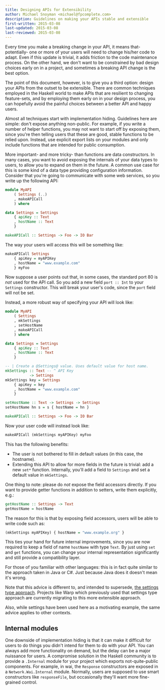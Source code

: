 ```yaml
---
title: Designing APIs for Extensibility
author: Michael Snoyman <michael@fpcomplete.com>
description: Guidelines on making your APIs stable and extensible
first-written: 2015-03-08
last-updated: 2015-03-08
last-reviewed: 2015-03-08
---
```


Every time you make a breaking change in your API, it means that- potentially-
one or more of your users will need to change his/her code to adapt. Even if
this update is trivial, it adds friction to the code maintenance process. On
the other hand, we don't want to be constrained by bad design choices early on
in a project, and sometimes a breaking API change is the best option.

The point of this document, however, is to give you a third option: design your
APIs from the outset to be extensible. There are common techniques employed in
the Haskell world to make APIs that are resilient to changing feature-sets, and
by employing them early on in your design process, you can hopefully avoid the
painful choices between a better API and happy users.

Almost all techniques start with implementation hiding. Guidelines here are
simple: don't expose anything non-public. For example, if you write a number of
helper functions, you may not want to start off by exposing them, since you're
then telling users that these are good, stable functions to be relied upon.
Instead, use explicit export lists on your modules and only include functions
that are intended for public consumption.

More important- and more tricky- than functions are data constructors. In many
cases, you want to avoid exposing the internals of your data types to users, to
allow you to expand on them in the future. A common use case for this is some
kind of a data type providing configuration information. Consider that you're
going to communicate with some web services, so you write up the following API:

```haskell
module MyAPI
    ( Settings (..)
    , makeAPICall
    ) where

data Settings = Settings
    { apiKey :: Text
    , hostName :: Text
    }

makeAPICall :: Settings -> Foo -> IO Bar
```

The way your users will access this will be something like:

```haskell
makeAPICall Settings
    { apiKey = myAPIKey
    , hostName = "www.example.com"
    } myFoo
```

Now suppose a user points out that, in some cases, the standard port 80 is
*not* used for the API call. So you add a new field `port :: Int` to your
`Settings` constructor. This will break your user's code, since the `port`
field will not be set.

Instead, a more robust way of specifying your API will look like:

```haskell
module MyAPI
    ( Settings
    , mkSettings
    , setHostName
    , makeAPICall
    ) where

data Settings = Settings
    { apiKey :: Text
    , hostName :: Text
    }

-- | Create a @Settings@ value. Uses default value for host name.
mkSettings :: Text -- ^ API Key
           -> Settings
mkSettings key = Settings
    { apiKey = key
    , hostName = "www.example.com"
    }

setHostName :: Text -> Settings -> Settings
setHostName hn s = s { hostName = hn }

makeAPICall :: Settings -> Foo -> IO Bar
```

Now your user code will instead look like:

```haskell
makeAPICall (mkSettings myAPIKey) myFoo
```

This has the following benefits:

* The user is not bothered to fill in default values (in this case, the hostname).
* Extending this API to allow for more fields in the future is trivial: add a new `set*` function. Internally, you'll add a field to `Settings` and set a default value in `mkSettings`.

One thing to note: please do *not* expose the field accessors directly. If you
want to provide getter functions in addition to setters, write them explicitly,
e.g.:

```haskell
getHostName :: Settings -> Text
getHostName = hostName
```

The reason for this is that by exposing field accessors, users will be able to write code such as:

```haskell
(mkSettings myAPIKey) { hostName = "www.example.org" }
```

This ties your hand for future internal improvements, since you are now
required to keep a field of name `hostName` with type `Text`. By just using
`set` and `get` functions, you can change your internal representation
significantly and still provide a compatibility layer.

For those of you familiar with other languages: this is in fact quite similar
to the approach taken in Java or C#. Just because Java does it doesn't mean
it's wrong.

Note that this advice is different to, and intended to supersede, [the settings
type approach](http://www.yesodweb.com/book/settings-types). Projects like Warp
which previously used that settings type approach are currently migrating to
this more extensible approach.

Also, while settings have been used here as a motivating example, the same
advice applies to other contexts.

## Internal modules

One downside of implementation hiding is that it can make it difficult for
users to do things you didn't intend for them to do with your API. You can
always add more functionality on demand, but the delay can be a major nuissance
for users. A compromise solution in the Haskell community is to provide a
`.Internal` module for your project which exports not-quite-public components.
For example, in wai, the `Response` constructors are exposed in a
`Network.Wai.Internal` module. Normally, users are supposed to use smart
constructors like `responseFile`, but occasionally they'll want more
fine-grained control.
